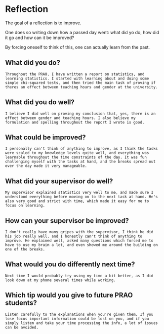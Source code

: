 # Reflection

The goal of a reflection is to improve.

One does so writing down how a passed day went:
what did yo do, how did it go and how can it be improved?

By forcing oneself to think of this, one can actually learn from the past.

## What did you do?

```text
Throughout the PRAO, I have written a report on statistics, and learning statistics. I started with learning about and doing some simple chi-squared tests, and then tried the main task of proving if theres an effect between teaching hours and gender at the university.
```

## What did you do well?

```text
I believe I did well on proving my conclusion that, yes, there is an effect between gender and teaching hours. I also believe my formulation and spelling throughout the report I wrote is good.
```

## What could be improved?

```text
I personally can't think of anything to improve, as I think the tasks were scaled to my knowledge levels quite well, and everything was learnable throughout the time constraints of the day. It was fun challenging myself with the tasks at hand, and the breaks spread out over the day made it very manageable.
```

## What did your supervisor do well?

```text
My supervisor explained statistics very well to me, and made sure I understood everything before moving on to the next task at hand. He's also very good and strict with time, which made it easy for me to focus on learning.
```

## How can your supervisor be improved?

```text
I don't really have many gripes with the supervisor, I think he did his job really well, and I honestly can't think of anything to improve. He explained well, asked many questions which forced me to have to use my brain a lot, and even showed me around the building on one of the breaks.
```

## What would you do differently next time?

```text
Next time I would probably try using my time a bit better, as I did look down at my phone several times while working.
```

## Which tip would you give to future PRAO students?

```text
Listen carefully to the explanations when you're given them. If you lose focus important information could be lost on you, and if you simply listen and take your time processing the info, a lot of issues can be avoided.
```
